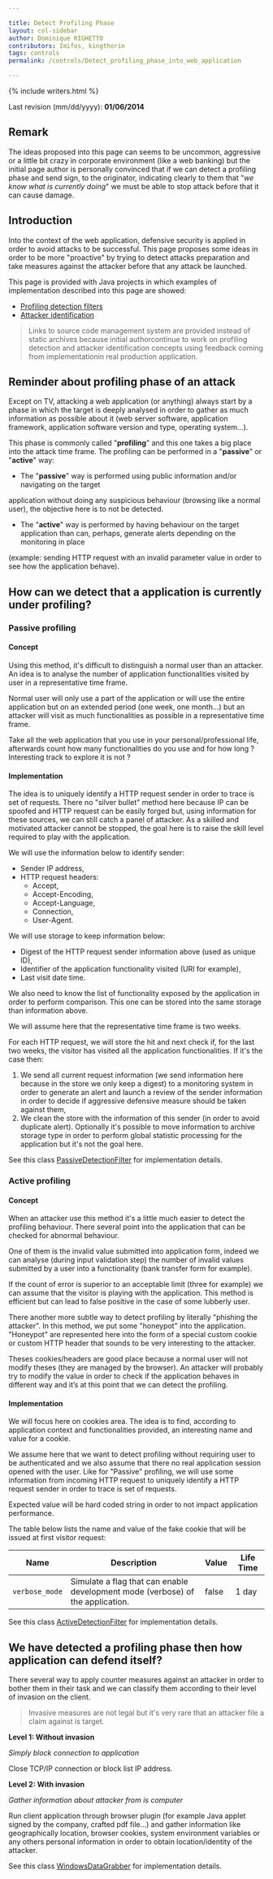```yaml
---

title: Detect Profiling Phase
layout: col-sidebar
author: Dominique RIGHETTO
contributors: Imifos, kingthorin
tags: controls
permalink: /controls/Detect_profiling_phase_into_web_application

---
```


{% include writers.html %}

Last revision (mm/dd/yyyy): **01/06/2014**

## Remark

The ideas proposed into this page can seems to be uncommon, aggressive
or a little bit crazy in corporate environment (like a web banking) but
the initial page author is personally convinced that if we can detect a
profiling phase and send sign, to the originator, indicating clearly to
them that "*we know what is currently doing*" we must be able to stop
attack before that it can cause damage.

## Introduction

Into the context of the web application, defensive security is applied
in order to avoid attacks to be successful. This page proposes some
ideas in order to be more "proactive" by trying to detect attacks
preparation and take measures against the attacker before that any
attack be launched.

This page is provided with Java projects in which examples of
implementation described into this page are showed:

- [Profiling detection filters](https://code.google.com/p/righettod/source/browse/#git%2FJEE%2FProfilingDetectionPOC)
- [Attacker identification](https://code.google.com/p/righettod/source/browse/#git%2FJEE%2FClientIdentifyPOC)

> Links to source code management system are provided instead of static archives because initial authorcontinue to work on profiling detection and attacker identification concepts using feedback coming from implementationin real production application.

## Reminder about profiling phase of an attack

Except on TV, attacking a web application (or anything) always start by
a phase in which the target is deeply analysed in order to gather as
much information as possible about it (web server software, application
framework, application software version and type, operating system…).

This phase is commonly called "**profiling**" and this one takes a big
place into the attack time frame. The profiling can be performed in a
"**passive**" or "**active**" way:

- The "**passive**" way is performed using public information and/or navigating on the target

application without doing any suspicious behaviour (browsing like a
normal user), the objective here is to not be detected.

- The "**active**" way is performed by having behaviour on the target application than can, perhaps, generate alerts depending on the monitoring in place

(example: sending HTTP request with an invalid parameter value in order
to see how the application behave).

## How can we detect that a application is currently under profiling?

### Passive profiling

#### Concept

Using this method, it's difficult to distinguish a normal user than an
attacker. An idea is to analyse the number of application
functionalities visited by user in a representative time frame.

Normal user will only use a part of the application or will use the
entire application but on an extended period (one week, one month…) but
an attacker will visit as much functionalities as possible in a
representative time frame.

Take all the web application that you use in your personal/professional
life, afterwards count how many functionalities do you use and for how
long ? Interesting track to explore it is not ?

#### Implementation

The idea is to uniquely identify a HTTP request sender in order to trace
is set of requests. There no "silver bullet" method here because IP can
be spoofed and HTTP request can be easily forged but, using information
for these sources, we can still catch a panel of attacker. As a skilled
and motivated attacker cannot be stopped, the goal here is to raise the
skill level required to play with the application.

We will use the information below to identify sender:

- Sender IP address,
- HTTP request headers:
  - Accept,
  - Accept-Encoding,
  - Accept-Language,
  - Connection,
  - User-Agent.

We will use storage to keep information below:

- Digest of the HTTP request sender information above (used as unique ID),
- Identifier of the application functionality visited (URI for example),
- Last visit date time.

We also need to know the list of functionality exposed by the
application in order to perform comparison. This one can be stored into
the same storage than information above.

We will assume here that the representative time frame is two weeks.

For each HTTP request, we will store the hit and next check if, for the
last two weeks, the visitor has visited all the application
functionalities. If it's the case then:

1. We send all current request information (we send information here because in the store we only keep a digest) to a monitoring system in order to generate an alert and launch a review of the sender information in order to decide if aggressive defensive measure should be taken against them,
2. We clean the store with the information of this sender (in order to avoid duplicate alert). Optionally it's possible to move information to archive storage type in order to perform global statistic processing for the application but it's not the goal here.

See this class
[PassiveDetectionFilter](https://code.google.com/p/righettod/source/browse/JEE/ProfilingDetectionPOC/src/main/java/com/googlecode/righettod/pdec/PassiveDetectionFilter.java)
for implementation details.

### Active profiling

#### Concept

When an attacker use this method it's a little much easier to detect the
profiling behaviour. There several point into the application that can
be checked for abnormal behaviour.

One of them is the invalid value submitted into application form, indeed
we can analyse (during input validation step) the number of invalid
values submitted by a user into a functionality (bank transfer form for
example).

If the count of error is superior to an acceptable limit (three for
example) we can assume that the visitor is playing with the application.
This method is efficient but can lead to false positive in the case of
some lubberly user.

There another more subtle way to detect profiling by literally "phishing
the attacker". In this method, we put some "honeypot" into the
application. "Honeypot" are represented here into the form of a special
custom cookie or custom HTTP header that sounds to be very interesting
to the attacker.

Theses cookies/headers are good place because a normal user will not
modify theses (they are managed by the browser). An attacker will
probably try to modify the value in order to check if the application
behaves in different way and it’s at this point that we can detect the
profiling.

#### Implementation

We will focus here on cookies area. The idea is to find, according to
application context and functionalities provided, an interesting name
and value for a cookie.

We assume here that we want to detect profiling without requiring user
to be authenticated and we also assume that there no real application
session opened with the user. Like for "Passive" profiling, we will use
some information from incoming HTTP request to uniquely identify a HTTP
request sender in order to trace is set of requests.

Expected value will be hard coded string in order to not impact
application performance.

The table below lists the name and value of the fake cookie that will be
issued at first visitor request:

| Name           | Description                                                                    | Value          | Life Time  |
|----------------| -------------------------------------------------------------------------------|--------------- |------------|
| `verbose_mode` | Simulate a flag that can enable development mode (verbose) of the application. | false          | 1 day      |

See this class
[ActiveDetectionFilter](https://code.google.com/p/righettod/source/browse/JEE/ProfilingDetectionPOC/src/main/java/com/googlecode/righettod/pdec/ActiveDetectionFilter.java)
for implementation details.

## We have detected a profiling phase then how application can defend itself?

There several way to apply counter measures against an attacker in order
to bother them in their task and we can classify them according to their
level of invasion on the client.

> Invasive measures are not legal but it's very rare that an attacker file a claim against is target.

**Level 1: Without invasion**

*Simply block connection to application*

Close TCP/IP connection or block list IP address.

**Level 2: With invasion**

*Gather information about attacker from is computer*

Run client application through browser plugin (for example Java applet
signed by the company, crafted pdf file…) and gather information like
geographically location, browser cookies, system environment variables
or any others personal information in order to obtain location/identity
of the attacker.

See this class
[WindowsDataGrabber](https://code.google.com/p/righettod/source/browse/JEE/ClientIdentifyPOC/src/main/java/com/googlecode/righettod/cip/WindowsDataGrabber.java)
for implementation details.
